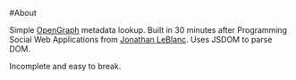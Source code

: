 #About

Simple [OpenGraph](http://ogp.me/) metadata lookup. Built in 30 minutes after Programming Social Web Applications from [Jonathan LeBlanc](http://www.jcleblanc.com/). Uses JSDOM to parse DOM.

Incomplete and easy to break.
